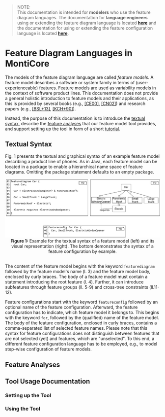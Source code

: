 <!-- (c) https://github.com/MontiCore/monticore -->
> NOTE: <br>
This documentation is intended for  **modelers** who use the feature diagram languages.
The documentation for **language engineers** using or extending the feature diagram language is 
located **[here](fd-lang/src/main/grammars/FeatureDiagram.md)** and the documentation for using 
or extending the feature configuration language is located 
**[here](fd-lang/src/main/grammars/FeatureConfiguration.md)**.

# Feature Diagram Languages in MontiCore

The models of the feature diagram language are called *feature models*. 
A feature model describes a software or system family in terms of 
(user-experienceable) features. Feature models are used as variability models in
the context of software product lines. 
This documentation does not provide a general holistic introduction to feature models
and their applications, as this is provided by several books (e.g., 
[[CE00]](https://dl.acm.org/doi/book/10.5555/345203), 
[[CN02]](https://dl.acm.org/doi/book/10.5555/501065)) and 
research papers (e.g., 
[[BSL+13]](http://citeseerx.ist.psu.edu/viewdoc/download?doi=10.1.1.650.9121&rep=rep1&type=pdf), 
[[KCH+90]](https://apps.dtic.mil/dtic/tr/fulltext/u2/a235785.pdf)).

Instead, the purpose of this documentation is to 
introduce the [textual syntax](#textual-syntax), 
describe the [feature analyses](#feature-analyses) that our feature model tool provides, and 
support setting up the tool in form of a short [tutorial](#tool-usage-documentation).

## Textual Syntax
Fig. 1 presents the textual and graphical syntax of an example feature model 
describing a product line of phones.
As in Java, each feature model can be located in a package to enable a hierarchical
name space of feature diagrams. Omitting the package statement 
defaults to an empty package.

<div align="center">
<img width="800" src="doc/CarSyntaxExample.png">
<br><b>Figure 1:</b> 
Example for the textual syntax of a feature model (left) and its visual 
representation (right). The bottom demonstrates the syntax of a feature
configuration by example.
</div><br>


The content of the feature model begins with the keyword `featurediagram` followed 
by the feature model's name (l. 3) and the feature model body, enclosed by curly 
braces. 
The body of a feature model must contain a statement introducing the root feature (l. 4).
Further, it can introduce subfeatures through feature groups (ll. 5-9) and 
cross-tree constraints (ll.11-12).

Feature configurations start with the keyword `featureconfig` followed by an optional
name of the feature configuration. Afterward, the feature configuration has to 
indicate, which feature model it belongs to. This begins with the keyword `for`, followed
by the (qualified) name of the feature model.
The body of the feature configuration, enclosed in curly braces, contains a comma-separated
list of selected feature names. 
Please note that this syntax for feature configurations does not distinguish between 
features that are not selected (yet) and features, which are "unselected". To this end, 
a different feature configuration language has to be employed, e.g., to model step-wise configuration
of feature models.

## Feature Analyses

## Tool Usage Documentation

### Setting up the Tool

### Using the Tool

